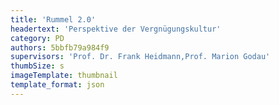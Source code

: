 ```yaml
---
title: 'Rummel 2.0'
headertext: 'Perspektive der Vergnügungskultur'
category: PD
authors: 5bbfb79a984f9
supervisors: 'Prof. Dr. Frank Heidmann,Prof. Marion Godau'
thumbSize: s
imageTemplate: thumbnail
template_format: json
---
```


